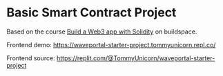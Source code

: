 # Basic Smart Contract Project

Based on the course [Build a Web3 app with Solidity](https://buildspace.so/p/build-solidity-web3-app) on buildspace.

Frontend demo: https://waveportal-starter-project.tommyunicorn.repl.co/

Frontend source: https://replit.com/@TommyUnicorn/waveportal-starter-project
